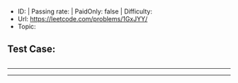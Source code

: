 #                                                                

* ID:         | Passing rate:  | PaidOnly: false  | Difficulty:  
* Url: https://leetcode.com/problems/1GxJYY/ 
* Topic:  

## Test Case:

```

```

---


---